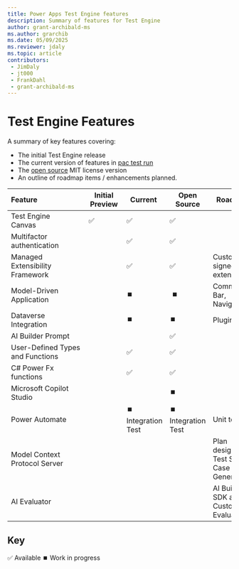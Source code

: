 ```yaml
---
title: Power Apps Test Engine features
description: Summary of features for Test Engine
author: grant-archibald-ms
ms.author: grarchib
ms.date: 05/09/2025
ms.reviewer: jdaly
ms.topic: article
contributors:
 - JimDaly
 - jt000
 - FrankDahl
 - grant-archibald-ms
---
```


# Test Engine Features

A summary of key features covering:
- The initial Test Engine release
- The current version of features in [pac test run](../developer/cli/reference/test) 
- The [open source](https://github.com/microsoft/PowerApps-TestEngine/) MIT license version 
- An outline of roadmap items / enhancements planned.

| Feature                        | Initial Preview | Current | Open Source | Roadmap |
|--------------------------------|-----------------|---------|-------------|-------------|
| Test Engine Canvas             | ✅             | ✅      | ✅          |  |
| Multifactor authentication    |                 | ✅      | ✅         |
| Managed Extensibility Framework |                | ✅      | ✅         | Customer signed extensions |
| Model-Driven Application       |                 | ⏹️      | ⏹️         | Command Bar, Navigation |
| Dataverse Integration          |                 | ⏹️      | ⏹️         | Plugins         |
| AI Builder Prompt              |                 |          | ✅         |
| User-Defined Types and Functions|                | ✅      | ✅ |
| C# Power Fx functions          |                 | ✅     | ✅ |
| Microsoft Copilot Studio |                 |         | ⏹️ |  |
| Power Automate                 |                 | ⏹️ Integration Test     | ⏹️ Integration Test | Unit tests |
| Model Context Protocol Server  |                 |         | | Plan designer, Test Suite / Case Generation |
| AI Evaluator | | | | AI Builder SDK and Custom Evaluator |

## Key

✅ Available
⏹️ Work in progress